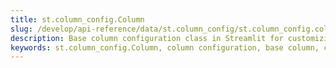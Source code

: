 ```yaml
---
title: st.column_config.Column
slug: /develop/api-reference/data/st.column_config/st.column_config.column
description: Base column configuration class in Streamlit for customizing dataframe and data editor column display, labels, help text, width, and visibility.
keywords: st.column_config.Column, column configuration, base column, column settings, dataframe columns, column display, column customization, streamlit columns
---
```


<Autofunction function="streamlit.column_config.Column" />
